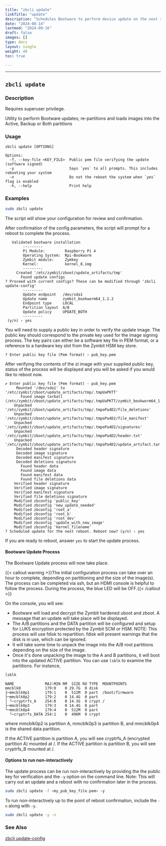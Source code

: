 ```yaml
---
title: "zbcli update"
linkTitle: "update"
description: "Schedules Bootware to perform device update on the next reboot"
date: "2024-08-14"
lastmod: "2024-09-16"
draft: false
images: []
type: docs
layout: single
weight: 40
toc: true

---
```


-----

## `zbcli update`

### Description

Requires superuser privilege.

Utility to perform Bootware updates; re-partitions and loads images into the Active, Backup or Both partitions

### Usage

```
zbcli update [OPTIONS]

Options:
  -f, --key-file <KEY_FILE>  Public pem file verifying the update (software signed)
  -y                         Says `yes` to all prompts. This includes rebooting your system
  -n                         Do not the reboot the system when `yes` flag is enabled
  -h, --help                 Print help
```

### Examples

```bash
sudo zbcli update
```

The script will show your configuration for review and confirmation.

After confirmation of the config parameters, the script will prompt for a reboot to complete the process. 

```
   Validated bootware installation
        ---------
        Pi Module:         Raspberry Pi 4
        Operating System:  Rpi-Bookworm
        Zymbit module:     Zymkey
        Kernel:            kernel_8.img
        ---------
     Created '/etc/zymbit/zboot/update_artifacts/tmp'
       Found update configs
? Proceed with current configs? These can be modified through 'zbcli update-config'
        ---------
        Update endpoint   /dev/sda1
        Update name       zymbit_bookworm64_1.2.2
        Endpoint type     LOCAL
        Partition layout  A/B
        Update policy     UPDATE_BOTH
        ---------
 (y/n) › yes
```

You will need to supply a public key in order to verify the update image. The public key should correspond to the private key used for the image signing process. The key pairs can either be a software key file in PEM format, or a reference to a hardware key slot from the Zymbit HSM key store.

```
? Enter public key file (Pem format) › pub_key.pem
```
After verifying the contents of the zi image with your supplied public key, status of the process will be displayed and you will be asked if you would like to reboot now.

```
✔ Enter public key file (Pem format) · pub_key.pem
     Mounted '/dev/sda1' to '/etc/zymbit/zboot/update_artifacts/tmp/.tmpUaPKTT'
       Found image tarball (/etc/zymbit/zboot/update_artifacts/tmp/.tmpUaPKTT/zymbit_bookworm64_1.2.2.zi)
    Unpacked '/etc/zymbit/zboot/update_artifacts/tmp/.tmpoPa4D2/file_deletions'
    Unpacked '/etc/zymbit/zboot/update_artifacts/tmp/.tmpoPa4D2/file_manifest'
    Unpacked '/etc/zymbit/zboot/update_artifacts/tmp/.tmpoPa4D2/signatures'
    Unpacked '/etc/zymbit/zboot/update_artifacts/tmp/.tmpoPa4D2/header.txt'
    Unpacked '/etc/zymbit/zboot/update_artifacts/tmp/.tmpoPa4D2/update_artifact.tar'
     Decoded header signature
     Decoded image signature
     Decoded manifest signature
     Decoded deletions signature
       Found header data
       Found image data
       Found manifest data
       Found file deletions data
    Verified header signature
    Verified image signature
    Verified manifest signature
    Verified file deletions signature
    Modified zbconfig 'public_key'
    Modified zbconfig 'new_update_needed'
    Modified zbconfig 'root_a'
    Modified zbconfig 'root_b'
    Modified zbconfig 'root_dev'
    Modified zbconfig 'update_with_new_image'
    Modified zbconfig 'kernel_filename'
? Scheduled update for the next reboot. Reboot now? (y/n) › yes
```
If you are ready to reboot, answer `yes` to start the update process.

#### Bootware Update Process

The Bootware Update process will now take place. 

{{< callout warning >}}The initial configuration process can take over an hour to complete, depending on partitioning and the size of the image(s). The process can be completed via ssh, but an HDMI console is helpful to follow the process. During the process, the blue LED will be OFF.{{< /callout >}}

On the console, you will see:

* Bootware will load and decrypt the Zymbit hardened uboot and zboot. A message that an update will take place will be displayed.
* The A/B partitions and the DATA partition will be configured and setup for LUKS encryption protected by the Zymbit SCM or HSM. NOTE: This process will use fdisk to repartition. fdisk will present warnings that the disk is in use, which can be ignored.
* It will take some time to unpack the image into the A/B root partitions depending on the size of the image.
* Once it's done unpacking the image to the A and B partitions, it will boot into the updated ACTIVE partition. You can use `lsblk` to examine the partitions. For instance, 

```bash
lsblk
```

```
NAME              MAJ:MIN RM  SIZE RO TYPE  MOUNTPOINTS
mmcblk0           179:0    0 29.7G  0 disk
├─mmcblk0p1       179:1    0  512M  0 part  /boot/firmware
├─mmcblk0p2       179:2    0 14.4G  0 part
│ └─cryptrfs_A    254:0    0 14.3G  0 crypt /          
├─mmcblk0p3       179:3    0 14.4G  0 part
└─mmcblk0p4       179:4    0  512M  0 part
  └─cryptrfs_DATA 254:1    0  496M  0 crypt
```

where mmcblk0p2 is partition A, mmcblk0p3 is partition B, and mmcblk0p4 is the shared data partition.

If the ACTIVE partition is partition A, you will see cryptrfs_A (encrypted partition A) mounted at /. If the ACTIVE partition is partition B, you will see cryptrfs_B mounted at /.

#### Options to run non-interactively

The update process can be run non-interactively by providing the the public key for verification and the `-y` option on the command line. Note: This will carry out an update and a reboot with no confirmation later in the process.

```bash
sudo zbcli update -f <my_pub_key_file.pem> -y
```

To run non-interactively up to the point of reboot confirmation, include the `-n` along with `-y`.

```bash
sudo zbcli update -y -n
```

### See Also
[zbcli update-config](../update-config)

